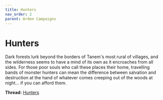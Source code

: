 ```yaml
---
title: Hunters
nav_order: 2
parent: Arden Campaigns
---
```

  
# Hunters
Dark forests lurk beyond the borders of Tanem's most rural of villages, and the wilderness seems to have a mind of its own as it encroaches from all sides. For those poor souls who call these places their home, travelling bands of monster hunters can mean the difference between salvation and destruction at the hand of whatever comes creeping out of the woods at night... if you can afford them.

**Thread:** [Hunters](https://dndbeyond.com/forums/d-d-beyond-general/play-by-post/32262-the-chronicles-of-arden-hunters)
